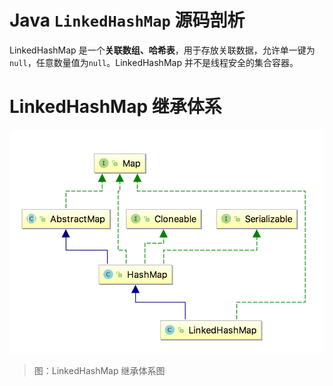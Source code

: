# Java `LinkedHashMap` 源码剖析

LinkedHashMap 是一个**关联数组、哈希表**，用于存放关联数据，允许单一键为`null`，任意数量值为`null`。LinkedHashMap 并不是线程安全的集合容器。

# LinkedHashMap 继承体系




![Collections-LinkedHashMap-1-Hierachy][Collections-LinkedHashMap-1-Hierachy]

> 图：LinkedHashMap 继承体系图













[Collections-LinkedHashMap-1-Hierachy]: ../../images/Collections-LinkedHashMap-1-Hierachy.png

<!-- EOF -->
